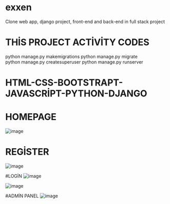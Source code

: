 # exxen
Clone web app, django project, front-end and back-end in full stack project

# THİS PROJECT ACTİVİTY CODES
python manage.py makemigrations
python manage.py migrate    
python manage.py createsuperuser
python manage.py runserver


# HTML-CSS-BOOTSTRAPT-JAVASCRİPT-PYTHON-DJANGO 

# HOMEPAGE
![image](https://github.com/mrTuranWebDeveloper/exxen/assets/126421999/c51997d5-2fef-4b93-bba6-173e78744dee)

# REGİSTER
![image](https://github.com/mrTuranWebDeveloper/exxen/assets/126421999/8caee749-5b60-4d33-93b7-f56a6b83fec5)

#LOGİN
![image](https://github.com/mrTuranWebDeveloper/exxen/assets/126421999/807b4111-21a3-43e9-acbc-ec338af88808)

![image](https://github.com/mrTuranWebDeveloper/exxen/assets/126421999/d8b9d2cb-bbbe-49c1-bce8-7f0cc59d1257)

#ADMİN PANEL
![image](https://github.com/mrTuranWebDeveloper/exxen/assets/126421999/fc4214e3-371f-44f8-b1e7-c754417677e7)


